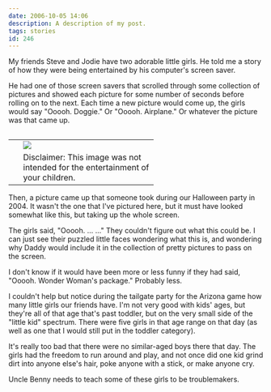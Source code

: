 ```yaml
---
date: 2006-10-05 14:06
description: A description of my post.
tags: stories
id: 246
---
```

My friends Steve and Jodie have two adorable little girls.  He told me a story of how they were being entertained by his computer's screen saver.

He had one of those screen savers that scrolled through some collection of pictures and showed each picture for some number of seconds before rolling on to the next.  Each time a new picture would come up, the girls would say "Ooooh.  Doggie."  Or "Ooooh.  Airplane."  Or whatever the picture was that came up.
<!--more-->
<table cellpadding="2" align="left"><tr><td width="5" rowspan="2"><spacer type="block" width="5" height="1"></td><td width="250" ><img src="/img/ww-package.jpg"></td></tr><tr><td class="caption" width="250">Disclaimer:  This image was not intended for the entertainment of your children.</td></tr></table>

Then, a picture came up that someone took during our Halloween party in 2004.  It wasn't the one that I've pictured here, but it must have looked somewhat like this, but taking up the whole screen.

The girls said, "Ooooh.  ...  ..."  They couldn't figure out what this could be.  I can just see their puzzled little faces wondering what this is, and wondering why Daddy would include it in the collection of pretty pictures to pass on the screen.

I don't know if it would have been more or less funny if they had said, "Ooooh.  Wonder Woman's package."  Probably less.

I couldn't help but notice during the tailgate party for the Arizona game how many little girls our friends have.  I'm not very good with kids' ages, but they're all of that age that's past toddler, but on the very small side of the "little kid" spectrum.  There were five girls in that age range on that day (as well as one that I would still put in the toddler category).

It's really too bad that there were no similar-aged boys there that day.  The girls had the freedom to run around and play, and not once did one kid grind dirt into anyone else's hair, poke anyone with a stick, or make anyone cry.

Uncle Benny needs to teach some of these girls to be troublemakers.